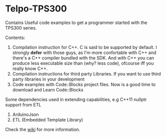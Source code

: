 # Telpo-TPS300

Contains Useful code examples to get a programmer started with the TPS300 series.

Contents:
1. Compilation instruction for C++. C is said to be supported by default. I strongly **defer**  with those guys, as I'm more confortable with C++ and there's a C++ compiler bundled with the SDK. And with C++ you can produce less executable size than (why? less code), ofcourse iff you really know C++.
2. Compilation instructions for third party Libraries. If you want to use third party libraries in your development
3. Code examples with Code::Blocks project files. Now is a good time to download and Learn Code::Blocks

Some dependencies used in extending capabilities, e.g C++11 nullptr support from ETL
1. ArduinoJson
2. ETL (Embedded Template Library)

Check the [wiki](https://github.com/ibroheem/Telpo-TPS300/wiki) for more information.
